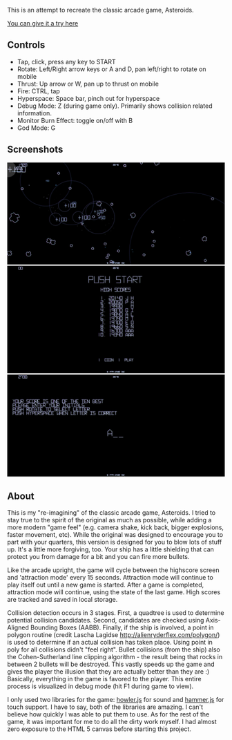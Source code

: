 
This is an attempt to recreate the classic arcade game, Asteroids.

[You can give it a try here](https://jphamilton.github.io/asteroids/build)

## Controls

* Tap, click, press any key to START
* Rotate: Left/Right arrow keys or A and D, pan left/right to rotate on mobile
* Thrust: Up arrow or W, pan up to thrust on mobile
* Fire: CTRL, tap 
* Hyperspace: Space bar, pinch out for hyperspace
* Debug Mode: Z (during game only). Primarily shows collision related information.
* Monitor Burn Effect: toggle on/off with B
* God Mode: G

## Screenshots

![Sceenshot 1](https://github.com/jphamilton/asteroids/blob/master/build/assets/1.png)
![Sceenshot 2](https://github.com/jphamilton/asteroids/blob/master/build/assets/2.png)
![Sceenshot 3](https://github.com/jphamilton/asteroids/blob/master/build/assets/3.png)

## About

This is my "re-imagining" of the classic arcade game, Asteroids. I tried to stay true to the spirit of the original as much as possible, while adding a more modern "game feel" 
(e.g. camera shake, kick back, bigger explosions, faster movement, etc). While the original was designed to encourage you to part with your quarters, this version is designed for you to
blow lots of stuff up. It's a little more forgiving, too. Your ship has a little shielding that can protect you from damage for a bit and you can fire more bullets.

Like the arcade upright, the game will cycle between the highscore screen and 'attraction mode' every 15 seconds. Attraction mode will continue to play itself out until a new game is started. 
After a game is completed, attraction mode will continue, using the state of the last game. High scores are tracked and saved in local storage.

Collision detection occurs in 3 stages. First, a quadtree is used to determine potential collision candidates. Second, candidates are checked using Axis-Aligned Bounding Boxes (AABB).
Finally, if the ship is involved, a point in polygon routine (credit Lascha Lagidse http://alienryderflex.com/polygon/) is used to determine if an actual collision has taken place. 
Using point in poly for all collisions didn't "feel right". Bullet collisions (from the ship) also the Cohen-Sutherland line clipping algorithm - the result being that rocks in between 2 bullets
will be destroyed. This vastly speeds up the game and gives the player the illusion that they are actually better than they are :) Basically, everything in the game is favored to the player. 
This entire process is visualized in debug mode (hit F1 during game to view).

I only used two libraries for the game: [howler.js](https://howlerjs.com/) for sound and [hammer.js](http://hammerjs.github.io/) for touch support. I have to say, both of the libraries are amazing. 
I can't believe how quickly I was able to put them to use. As for the rest of the game, it was important for me to do all the dirty work myself. I had almost zero exposure to the HTML 5 canvas before
starting this project.
